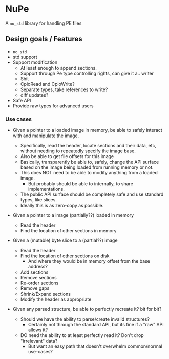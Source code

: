 # NuPe

A `no_std` library for handling PE files

## Design goals / Features

- `no_std`
- std support
- Support modification
  - At least enough to append sections.
  - Support through Pe type controlling rights, can give it a.. writer
  - Shit
  - CpioRead and CpioWrite?
  - Separate types, take references to write?
  - diff updates?
- Safe API
- Provide raw types for advanced users

### Use cases

- Given a pointer to a loaded image in memory, be able to safely interact with and manipulate the image.
  - Specifically, read the header, locate sections and their data, etc,
    without needing to repeatedly specify the image base.
  - Also be able to get file offsets for this image
  - Basically, transparently be able to, safely, change the API surface
    based on the image being loaded from running memory or not.
  - This does NOT need to be able to modify anything from a loaded image.
    - But probably should be able to internally, to share implementations.
  - The public API surface should be completely safe and use standard types, like slices.
  - Ideally this is as zero-copy as possible.

- Given a pointer to a image (partially??) loaded in memory
  - Read the header
  - Find the location of other sections in memory

- Given a (mutable) byte slice to a (partial??) image
  - Read the header
  - Find the location of other sections on disk
    - And where they would be in memory offset from the base address?
  - Add sections
  - Remove sections
  - Re-order sections
  - Remove gaps
  - Shrink/Expand sections
  - Modify the header as appropriate

- Given any parsed structure, be able to perfectly recreate it? bit for bit?
  - Should we have the ability to parse/create invalid structures?
    - Certainly not through the standard API, but its fine if a "raw" API allows it?
  - DO need the ability to at least perfectly read it? Don't drop "irrelevant" data?
    - But want an easy path that doesn't overwhelm common/normal use-cases?
